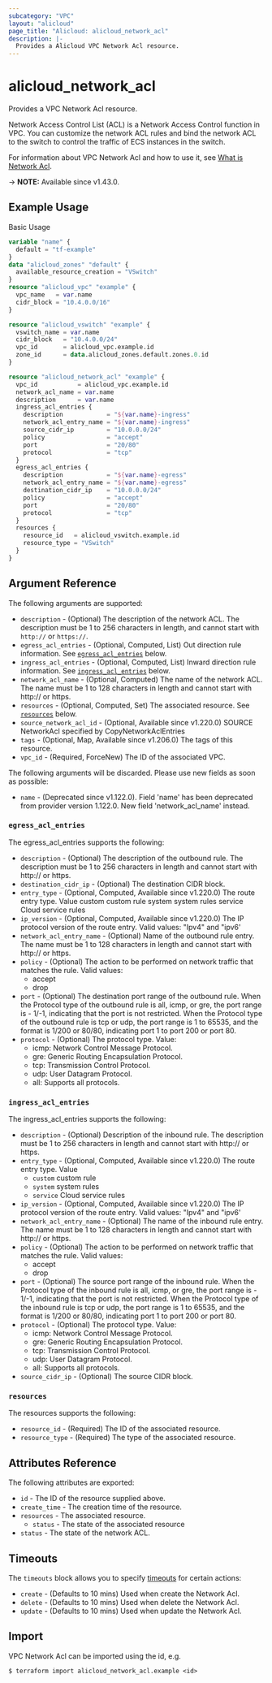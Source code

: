 ```yaml
---
subcategory: "VPC"
layout: "alicloud"
page_title: "Alicloud: alicloud_network_acl"
description: |-
  Provides a Alicloud VPC Network Acl resource.
---
```


# alicloud_network_acl

Provides a VPC Network Acl resource.

Network Access Control List (ACL) is a Network Access Control function in VPC. You can customize the network ACL rules and bind the network ACL to the switch to control the traffic of ECS instances in the switch.

For information about VPC Network Acl and how to use it, see [What is Network Acl](https://www.alibabacloud.com/help/en/ens/latest/createnetworkacl).

-> **NOTE:** Available since v1.43.0.

## Example Usage

Basic Usage

```terraform
variable "name" {
  default = "tf-example"
}
data "alicloud_zones" "default" {
  available_resource_creation = "VSwitch"
}
resource "alicloud_vpc" "example" {
  vpc_name   = var.name
  cidr_block = "10.4.0.0/16"
}

resource "alicloud_vswitch" "example" {
  vswitch_name = var.name
  cidr_block   = "10.4.0.0/24"
  vpc_id       = alicloud_vpc.example.id
  zone_id      = data.alicloud_zones.default.zones.0.id
}

resource "alicloud_network_acl" "example" {
  vpc_id           = alicloud_vpc.example.id
  network_acl_name = var.name
  description      = var.name
  ingress_acl_entries {
    description            = "${var.name}-ingress"
    network_acl_entry_name = "${var.name}-ingress"
    source_cidr_ip         = "10.0.0.0/24"
    policy                 = "accept"
    port                   = "20/80"
    protocol               = "tcp"
  }
  egress_acl_entries {
    description            = "${var.name}-egress"
    network_acl_entry_name = "${var.name}-egress"
    destination_cidr_ip    = "10.0.0.0/24"
    policy                 = "accept"
    port                   = "20/80"
    protocol               = "tcp"
  }
  resources {
    resource_id   = alicloud_vswitch.example.id
    resource_type = "VSwitch"
  }
}
```

## Argument Reference

The following arguments are supported:
* `description` - (Optional) The description of the network ACL. The description must be 1 to 256 characters in length, and cannot start with `http://` or `https://`. 
* `egress_acl_entries` - (Optional, Computed, List) Out direction rule information. See [`egress_acl_entries`](#egress_acl_entries) below.
* `ingress_acl_entries` - (Optional, Computed, List) Inward direction rule information. See [`ingress_acl_entries`](#ingress_acl_entries) below.
* `network_acl_name` - (Optional, Computed) The name of the network ACL.
The name must be 1 to 128 characters in length and cannot start with http:// or https.
* `resources` - (Optional, Computed, Set) The associated resource. See [`resources`](#resources) below.
* `source_network_acl_id` - (Optional, Available since v1.220.0) SOURCE NetworkAcl specified by CopyNetworkAclEntries
* `tags` - (Optional, Map, Available since v1.206.0) The tags of this resource.
* `vpc_id` - (Required, ForceNew) The ID of the associated VPC.

The following arguments will be discarded. Please use new fields as soon as possible:
* `name` - (Deprecated since v1.122.0). Field 'name' has been deprecated from provider version 1.122.0. New field 'network_acl_name' instead.

### `egress_acl_entries`

The egress_acl_entries supports the following:
* `description` - (Optional) The description of the outbound rule.
The description must be 1 to 256 characters in length and cannot start with http:// or https.
* `destination_cidr_ip` - (Optional) The destination CIDR block. 
* `entry_type` - (Optional, Computed, Available since v1.220.0) The route entry type. Value
custom custom rule
system system rules
service Cloud service rules
* `ip_version` - (Optional, Computed, Available since v1.220.0) The IP protocol version of the route entry. Valid values: "Ipv4" and "ipv6'
* `network_acl_entry_name` - (Optional) Name of the outbound rule entry.
The name must be 1 to 128 characters in length and cannot start with http:// or https.
* `policy` - (Optional) The action to be performed on network traffic that matches the rule. Valid values:
  - accept
  - drop
* `port` - (Optional) The destination port range of the outbound rule.
When the Protocol type of the outbound rule is all, icmp, or gre, the port range is - 1/-1, indicating that the port is not restricted.
When the Protocol type of the outbound rule is tcp or udp, the port range is 1 to 65535, and the format is 1/200 or 80/80, indicating port 1 to port 200 or port 80.
* `protocol` - (Optional) The protocol type. Value:
  - icmp: Network Control Message Protocol.
  - gre: Generic Routing Encapsulation Protocol.
  - tcp: Transmission Control Protocol.
  - udp: User Datagram Protocol.
  - all: Supports all protocols.

### `ingress_acl_entries`

The ingress_acl_entries supports the following:
* `description` - (Optional) Description of the inbound rule.
The description must be 1 to 256 characters in length and cannot start with http:// or https.
* `entry_type` - (Optional, Computed, Available since v1.220.0) The route entry type. Value
  - `custom` custom rule
  - `system` system rules
  - `service` Cloud service rules
* `ip_version` - (Optional, Computed, Available since v1.220.0) The IP protocol version of the route entry. Valid values: "Ipv4" and "ipv6'
* `network_acl_entry_name` - (Optional) The name of the inbound rule entry.
The name must be 1 to 128 characters in length and cannot start with http:// or https.
* `policy` - (Optional) The action to be performed on network traffic that matches the rule. Valid values:
  - accept
  - drop
* `port` - (Optional) The source port range of the inbound rule.
When the Protocol type of the inbound rule is all, icmp, or gre, the port range is - 1/-1, indicating that the port is not restricted.
When the Protocol type of the inbound rule is tcp or udp, the port range is 1 to 65535, and the format is 1/200 or 80/80, indicating port 1 to port 200 or port 80.
* `protocol` - (Optional) The protocol type. Value:
  - icmp: Network Control Message Protocol.
  - gre: Generic Routing Encapsulation Protocol.
  - tcp: Transmission Control Protocol.
  - udp: User Datagram Protocol.
  - all: Supports all protocols.
* `source_cidr_ip` - (Optional) The source CIDR block. 

### `resources`

The resources supports the following:
* `resource_id` - (Required) The ID of the associated resource.
* `resource_type` - (Required) The type of the associated resource.

## Attributes Reference

The following attributes are exported:
* `id` - The ID of the resource supplied above.
* `create_time` - The creation time of the resource.
* `resources` - The associated resource.
  * `status` - The state of the associated resource
* `status` - The state of the network ACL.

## Timeouts

The `timeouts` block allows you to specify [timeouts](https://developer.hashicorp.com/terraform/language/resources/syntax#operation-timeouts) for certain actions:
* `create` - (Defaults to 10 mins) Used when create the Network Acl.
* `delete` - (Defaults to 10 mins) Used when delete the Network Acl.
* `update` - (Defaults to 10 mins) Used when update the Network Acl.

## Import

VPC Network Acl can be imported using the id, e.g.

```shell
$ terraform import alicloud_network_acl.example <id>
```